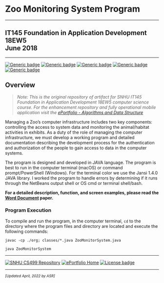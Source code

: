# Zoo Monitoring System Program

---

## IT145 Foundation in Application Development 18EW5<br/>June 2018

---

[![Generic badge](https://img.shields.io/badge/language-JAVA_17-blue.svg)](https://www.java.com) [![Generic badge](https://img.shields.io/badge/library-JANI--2.1.0-cyan.svg)](http://fusesource.github.io/jansi) [![Generic badge](https://img.shields.io/badge/ide-NetBeans-purple.svg)](https://netbeans.apache.org) [![Generic badge](https://img.shields.io/badge/terminal-Bash_or_Powershell-brown.svg)](https://netbeans.apache.org/) [![Generic badge](https://img.shields.io/badge/license-MIT-red.svg)](LICENSE)

## Overview

> *Note: This is the original repository of artifact for SNHU IT145 Foundation in Application Development 18EW5 computer science course. For the enhancement repository and fully operational mobile application visit the [ePortfolio - Algorithms and Data Structure](https://arsari.github.io/ePortfolio/#algorithms "Arturo Santiago-Rivera - ePortfolio Algorithms and Data Structures Category")*

Managing a Zoo’s computer infrastructure includes two key components: controlling the access to system data and monitoring the animal/habitat activities in exhibits. As a duty of the role of managing the computer infrastructure, we must develop a working program and detailed documentation describing the development process for the authentication and authorization of the people to gain access to data in the computer systems.

The program is designed and developed in JAVA language. The program is best to run in the computer terminal (macOS) or command prompt/PowerShell (Windows). For the terminal color we use the Jansi 1.4.0 JAVA library. I worked the program to handle errors by determining if it runs through the NetBeans output shell or OS cmd or terminal shell/bash.

**For a detailed description, function, and screen examples, please read the [Word Document](CS340-M7-1_Paper.pdf) paper.**

### Program Execution

To compile and run the program, in the computer terminal, `cd` to the directory where the program files and directory are located and execute the following commands:

`javac -cp ./org; classes/*.java ZooMonitorSystem.java`

`java ZooMonitorSystem`

---

[![SNHU CS499 Repository](https://img.shields.io/badge/repo-CS499-blueviolet.svg?style=for-the-badge&logo=github)](https://github.com/arsari/ePortfolio "Back to CS499 Repo") [![ePortfolio Home](https://img.shields.io/badge/Home-ePortfolio-blue.svg?style=for-the-badge&logo=homeassistant)](https://arsari.github.io/ePortfolio "Back to ePortfolio Home") [![License badge](https://img.shields.io/badge/license-MIT-green.svg?style=for-the-badge&logo=github)](LICENSE "GitHub MIT License")

---

<small>_[Updated April, 2022 by ASR]_</small>

